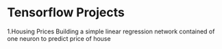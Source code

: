 # Tensorflow Projects
1.Housing Prices
Building a simple linear regression network contained of one neuron to predict price of house

